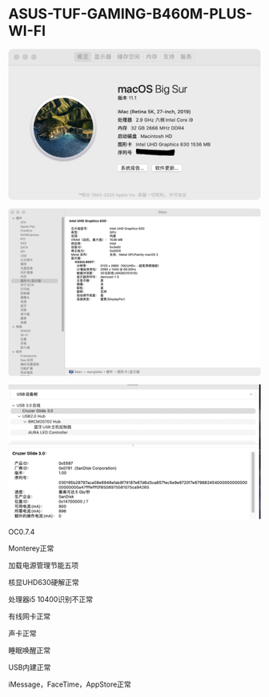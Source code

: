 # ASUS-TUF-GAMING-B460M-PLUS-WI-FI

![image](https://github.com/chimamaxianga/ASUS-TUF-GAMING-B460M-PLUS-WI-FI-/blob/main/WX20201217-174259%402x.png)

![image](https://github.com/chimamaxianga/ASUS-TUF-GAMING-B460M-PLUS-WI-FI-/blob/main/WX20201217-174323%402x.png)

![image](https://github.com/chimamaxianga/ASUS-TUF-GAMING-B460M-PLUS-WI-FI-/blob/main/1608198285204.jpg)

OC0.7.4

Monterey正常

加载电源管理节能五项

核显UHD630硬解正常

处理器i5 10400识别不正常

有线网卡正常 

声卡正常

睡眠唤醒正常

USB内建正常 

iMessage，FaceTime，AppStore正常


